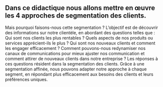 ## Dans ce didactique nous allons mettre en œuvre les 4 approches de segmentation des clients.

Mais pourquoi faisons-nous cette segmentation ? L’objectif est de découvrir des informations sur notre clientèle, en abordant des questions telles que : Qui sont nos clients les plus rentables ? Quels aspects de nos produits ou services apprécient-ils le plus ? Qui sont nos nouveaux clients et comment les engager efficacement ? Comment pouvons-nous redynamiser nos canaux de communications pour mieux ajuster nos communication et comment attirer de nouveaux clients dans notre entreprise ? Les réponses à ces questions résident dans la segmentation des clients.
Grâce à une segmentation affinée, nous pouvons adapter notre approche à chaque segment, en répondant plus efficacement aux besoins des clients et leurs préférences uniques.
